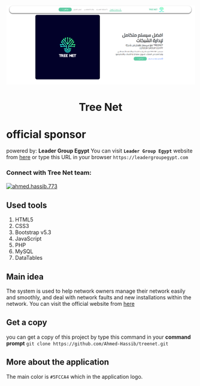 ![Screenshot of Tree Net home screen](./assets/treenet_home.png)

<h1 align="center">Tree Net</h1>

# official sponsor 
powered by: **Leader Group Egypt**
You can visit **`Leader Group Egypt`** website from [here](https://leadergroupegypt.com) or type this URL in your browser `https://leadergroupegypt.com`

<h3 align="left">Connect with <b>Tree Net</b> team:</h3>
<p align="left">
<a href="https://web.facebook.com/profile.php?id=61555003479073" target="blank"><img align="center" src="https://raw.githubusercontent.com/rahuldkjain/github-profile-readme-generator/master/src/images/icons/Social/facebook.svg" alt="ahmed.hassib.773" height="30" width="40" /></a>
</p>

## Used tools
 1. HTML5
 2. CSS3
 3. Bootstrap v5.3
 4. JavaScript
 5. PHP
 6. MySQL
 7. DataTables

## Main idea
The system is used to help network owners manage their network easily and smoothly, and deal with network faults and new installations within the network. You can visit the official website from [here](https://tree-net.net)

## Get a copy 
you can get a copy of this project by type this command in your **command prompt** `git clone https://github.com/Ahmed-Hassib/treenet.git`

## More about the application
The main color is `#5FCCA4` which in the application logo.